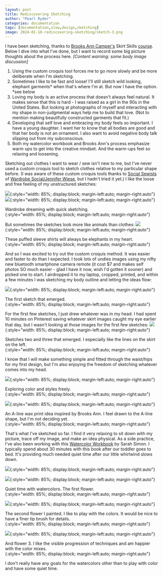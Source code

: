 ```yaml
---
layout: post
title: Rediscovering Sketching
author: "Pearl Ryder"
categories: documentation
tags: [documentation,slow,design,sketching]
image: 2024-01-18-rediscovering-sketching/sketch-3.png
---
```

I have been sketching, thanks to [Brooks Ann Camper's](https://brooksann.com/) Skirt Skills [course](https://learnwithbrooksann.com/skirt-skills/). Below I dive into what I've done, but I want to record some big picture thoughts about the process here. *[Content warning: some body image discussion]*

1. Using the custom croquis tool forces me to go more slowly and be more deliberate when I'm sketching.
2. Sometimes I like to be fast and loose! I'll still sketch wild looking, elephant garments* when that's where I'm at. But now I have the option. *see below
3. Loving my body is an active process that doesn't always feel natural. It makes sense that this is hard - I was raised as a girl in the 90s in the United States. But looking at photographs of myself and interacting with my shape in non-judgmental ways help me to build that love. (Not to mention making beautifully constructed garments that fit.)
4. Developing that self love and embracing my body feels so important. I have a young daughter. I want her to know that all bodies are good and that her body is not an ornament. I also want to avoid negative body talk slipping out from my subconscious.
5. Both my watercolor workbook and Brooks Ann's process emphasize warm ups to get into the creative mindset. And the warm-ups feel so relaxing and loosening.

Sketching out clothes I want to wear / sew isn't new to me, but I've never used a custom croquis tool to sketch clothes relative to my particular shape before. (I was aware of these custom croquis tools thanks to [Social Sewists](https://www.socialsewists.com) of [Wardrobe Social/Jennifer Wiese](https://workroomsocial.com/), but I hadn't tried it yet.) I like the loose and free feeling of my unstructured sketches:

![](/assets/img/2024-01-18-rediscovering-sketching/freehand-1.png){:style="width: 85%; display:block; margin-left:auto; margin-right:auto"}
![](/assets/img/2024-01-18-rediscovering-sketching/freehand-2.png){:style="width: 85%; display:block; margin-left:auto; margin-right:auto"}
<figcaption>Wardrobe dreaming with quick sketching.
</figcaption>{:style="width: 85%; display:block; margin-left:auto; margin-right:auto"}

But sometimes the sketches look more like animals than clothes:
![](/assets/img/2024-01-18-rediscovering-sketching/freehand-silly-elephant.png){:style="width: 85%; display:block; margin-left:auto; margin-right:auto"}
<figcaption>These puffed sleeve shirts will always be elephants in my heart.
</figcaption>{:style="width: 85%; display:block; margin-left:auto; margin-right:auto"}

And so I was excited to try out the custom croquis method. It was easier and faster to do than I expected. I took lots of undies images using my nifty new bluetooth smartphone camera remote (it cost $7 and makes self photos SO much easier - glad I have it now, wish I'd gotten it sooner) and picked one to start. I airdropped it to my laptop, cropped, printed, and within a few minutes I was sketching my body outline and letting the ideas flow:

![](/assets/img/2024-01-18-rediscovering-sketching/sketch-1.png){:style="width: 85%; display:block; margin-left:auto; margin-right:auto"}
<figcaption>The first sketch that emerged.
</figcaption>{:style="width: 85%; display:block; margin-left:auto; margin-right:auto"}

For the first few sketches, I just drew whatever was in my head. I had spent 10 minutes on Pinterest saving whatever skirt images caught my eye earlier that day, but I wasn't looking at those images for the first few sketches:
![](/assets/img/2024-01-18-rediscovering-sketching/sketch-2.png){:style="width: 85%; display:block; margin-left:auto; margin-right:auto"}
<figcaption>Sketches two and three that emerged. I especially like the lines on the skirt on the left.
</figcaption>{:style="width: 85%; display:block; margin-left:auto; margin-right:auto"}

I know that I will make something simple and fitted through the waist/hips for my first design, but I'm also enjoying the freedom of sketching whatever comes into my head.

![](/assets/img/2024-01-18-rediscovering-sketching/sketch-4.png){:style="width: 85%; display:block; margin-left:auto; margin-right:auto"}
<figcaption>Exploring color and styles freely.
</figcaption>{:style="width: 85%; display:block; margin-left:auto; margin-right:auto"}


![](/assets/img/2024-01-18-rediscovering-sketching/sketch-3.png){:style="width: 85%; display:block; margin-left:auto; margin-right:auto"}
<figcaption>An A-line wax print idea inspired by Brooks Ann. I feel drawn to the A-line shape, but I'm not deciding yet.
</figcaption>{:style="width: 85%; display:block; margin-left:auto; margin-right:auto"}

That's what I've sketched so far. I find it very relaxing to sit down with my picture, trace off my image, and make an idea physical. As a side practice, I've also been working with this [Watercolor Workbook](https://bookshop.org/p/books/watercolor-workbook-30-minute-beginner-botanical-projects-on-premium-watercolor-paper-sarah-simon/14917814?ean=9781950968268) by Sarah Simon. I typically spend about 30 minutes with this book after our toddler goes to bed. It's providing much needed quiet time after our little whirlwind slows down.

![](/assets/img/2024-01-18-rediscovering-sketching/watercolor-workbook.png){:style="width: 85%; display:block; margin-left:auto; margin-right:auto"}

![](/assets/img/2024-01-18-rediscovering-sketching/flower-1.png){:style="width: 85%; display:block; margin-left:auto; margin-right:auto"}
<figcaption>Quiet time with watercolors. The first flower.
</figcaption>{:style="width: 85%; display:block; margin-left:auto; margin-right:auto"}

![](/assets/img/2024-01-18-rediscovering-sketching/flower-2.png){:style="width: 85%; display:block; margin-left:auto; margin-right:auto"}
<figcaption>The second flower I painted. I like to play with the colors. It would be nice to have a finer tip brush for details.
</figcaption>{:style="width: 85%; display:block; margin-left:auto; margin-right:auto"}

![](/assets/img/2024-01-18-rediscovering-sketching/flower-3.png){:style="width: 85%; display:block; margin-left:auto; margin-right:auto"}
<figcaption>And flower 3. I like the visible progression of techniques and am happier with the color mixes.
</figcaption>{:style="width: 85%; display:block; margin-left:auto; margin-right:auto"}

I don't really have any goals for the watercolors other than to play with color and have some quiet time.

